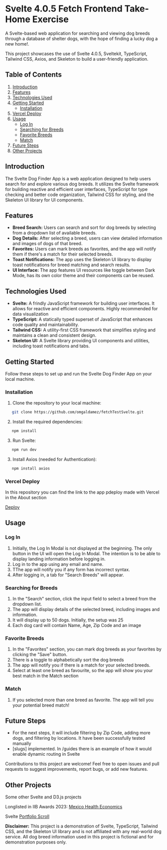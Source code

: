 # Svelte 4.0.5 Fetch Frontend Take-Home Exercise

A Svelte-based web application for searching and viewing dog breeds through a database of shelter dogs, with the hope of finding a lucky dog a new home!.

This project showcases the use of Svelte 4.0.5, Sveltekit, TypeScript, Tailwind CSS, Axios, and Skeleton to build a user-friendly application.

## Table of Contents

1. [Introduction](#introduction)
2. [Features](#features)
3. [Technologies Used](#technologies-used)
4. [Getting Started](#getting-started)
   - [Installation](#installation)
5. [Vercel Deploy](#vercel-deploy)
6. [Usage](#usage)
   - [Log In](#log-in)
   - [Searching for Breeds](#searching-for-breeds)
   - [Favorite Breeds](#favorite-breeds)
   - [Match](#match)
8. [Future Steps](#future-steps)
9. [Other Projects](#other-projects)

## Introduction

The Svelte Dog Finder App is a web application designed to help users search for and explore various dog breeds. It utilizes the Svelte framework for building reactive and efficient user interfaces, TypeScript for type checking and better code organization, Tailwind CSS for styling, and the Skeleton UI library for UI components.

## Features

- **Breed Search:** Users can search and sort for dog breeds by selecting from a dropdown list of available breeds.
- **Dog Details:** After selecting a breed, users can view detailed information and images of dogs of that breed.
- **Favorites:** Users can mark breeds as favorites, and the app will notify them if there's a match for their selected breeds.
- **Toast Notifications:** The app uses the Skeleton UI library to display toast notifications for breed matching and search results.
- **UI Interface:** The app features UI resources like toggle between Dark Mode, has its own color theme and their components can be reused.

## Technologies Used

- **Svelte:** A frindly JavaScript framework for building user interfaces. It allows for reactive and efficient components. Highly recommended for data visualization
- **TypeScript:** A statically typed superset of JavaScript that enhances code quality and maintainability.
- **Tailwind CSS:** A utility-first CSS framework that simplifies styling and maintains a clean and consistent design.
- **Skeleton UI:** A Svelte library providing UI components and utilities, including toast notifications and tabs.

## Getting Started

Follow these steps to set up and run the Svelte Dog Finder App on your local machine.

### Installation

1. Clone the repository to your local machine:

```bash
   git clone https://github.com/omgaldamez/fetchTestSvelte.git
```

2. Install the required dependencies:

```bash
   npm install
```
3. Run Svelte:

```bash
   npm run dev
```
3. Install Axios (needed for Authentication):

```bash
   npm install axios
```
### Vercel Deploy
In this repository you can find the link to the app pdeploy made with Vercel in the About section

[Deploy](https://fetch-svelte.vercel.app/)

## Usage

### Log In

1. Initially, the Log In Modal is not displayed at the beginning. The only button in the UI will open the Log In Modal. The intention is to be able to display landing information before logging in.
2. Log in to the app using any email and name.
3. TThe app will notify you if any form has incorrect syntax.
4. After logging in, a tab for "Search Breeds" will appear.

### Searching for Breeds

1. In the "Search" section, click the input field to select a breed from the dropdown list.
2. The app will display details of the selected breed, including images and information.
3. It will display up to 50 dogs. Initially, the setup was 25
4. Each dog card will contain Name, Age, Zip Code and an image

### Favorite Breeds

1. In the "Favorites" section, you can mark dog breeds as your favorites by clicking the "Save" button.
2. There is a toggle to alphabetically sort the dog breeds
3. The app will notify you if there is a match for your selected breeds.
4. Select at least one breed as favourite, so the app will show you your best match in the Match section

### Match

1. If you selected more than one breed as favorite. The app will tell you your potential breed match!

## Future Steps
- For the next steps, it will include filtering by Zip Code, adding more dogs, and filtering by locations. It have been successfully tested manually
- [slugs] implemented. In /guides there is an example of how it would enable dynamic routing in Svelte

Contributions to this project are welcome! Feel free to open issues and pull requests to suggest improvements, report bugs, or add new features.

## Other Projects

Some other Svelte and D3.js projects

Longlisted in IIB Awards 2023: [Mexico Health Economics](https://dvizhealtheconomics.z19.web.core.windows.net/)

Svelte [Portfolio Scroll](https://consultora-7v5o.vercel.app/)


**Disclaimer:** This project is a demonstration of Svelte, TypeScript, Tailwind CSS, and the Skeleton UI library and is not affiliated with any real-world dog service. All dog breed information used in this project is fictional and for demonstration purposes only.

